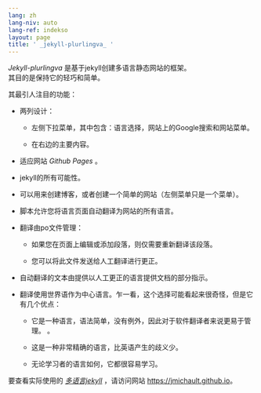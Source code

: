 ```yaml
---
lang: zh
lang-niv: auto
lang-ref: indekso
layout: page
title: ' _jekyll-plurlingva_ '
---
```


 _Jekyll-plurlingva_ 是基于jekyll创建多语言静态网站的框架。  
其目的是保持它的轻巧和简单。

其最引人注目的功能：

 * 两列设计：


   * 左侧下拉菜单，其中包含：语言选择，网站上的Google搜索和网站菜单。


   * 在右边的主要内容。


 * 适应网站 _Github Pages_ 。


 * jekyll的所有可能性。


 * 可以用来创建博客，或者创建一个简单的网站（左侧菜单只是一个菜单）。


 * 脚本允许您将语言页面自动翻译为网站的所有语言。


 * 翻译由po文件管理：


   * 如果您在页面上编辑或添加段落，则仅需要重新翻译该段落。


   * 您可以将此文件发送给人工翻译进行更正。


 * 自动翻译的文本由提供以人工更正的语言提供文档的部分指示。


 * 翻译使用世界语作为中心语言。乍一看，这个选择可能看起来很奇怪，但是它有几个优点：


   * 它是一种语言，语法简单，没有例外，因此对于软件翻译者来说更易于管理。 。


   * 这是一种非常精确的语言，比英语产生的歧义少。


   * 无论学习者的语言如何，它都很容易学习。



要查看实际使用的 [_多语言jekyll_](https://github.com/jmichault/jekyll-plurlingva) ，请访问网站 <https://jmichault.github.io>。

